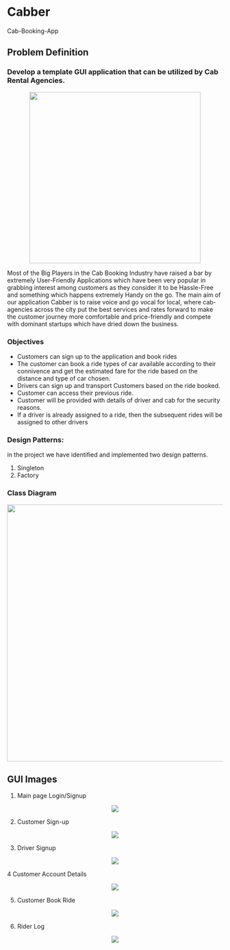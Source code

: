 # Cabber
Cab-Booking-App

## Problem Definition
### Develop a template GUI application that can be utilized by Cab Rental Agencies.
<p align = "center">
<img src = "Design/logo.png" style="width:400px;"/>
 </p>
Most of the Big Players in the Cab Booking Industry have raised a bar by extremely User-Friendly Applications which have been very popular in grabbing interest among customers as they consider it to be Hassle-Free and something which happens extremely Handy on the go. The main aim of our application Cabber is to raise voice and go vocal for local, where cab-agencies across the city put the best services and rates forward to make the customer journey more comfortable and price-friendly and compete with dominant startups which have dried down the business.

### Objectives
* Customers can sign up to the application and book rides
*	The customer can book a ride types of car available according to their connivence and get the estimated fare for the ride based on the distance and type of car chosen.
*	Drivers can sign up and transport Customers based on the ride booked.
*	Customer can access their previous ride.
*	Customer will be provided with details of driver and cab for the security reasons.
*	If a driver is already assigned to a ride, then the subsequent rides will be assigned to other drivers

### Design Patterns:
in the project we have identified and implemented two design patterns.
1. Singleton
2. Factory

### Class Diagram
<p align = "center">
<img src = "Design/class-dgm.jpg" style="width:600px;"/>
</p>

## GUI Images
1.	Main page Login/Signup
<p align = "center">
<img src = "Design/login.png">
</p>

2.	Customer Sign-up
<p align = "center">
<img src = "Design/Cust-signup.jpg">
</p>

3.	Driver Signup
<p align = "center">
<img src = "Design/Driver-signup.jpg">
</p>

4	Customer Account Details
 <p align = "center">
<img src = "Design/cust-acct.jpg">
</p>

5.	Customer Book Ride
<p align = "center">
<img src = "Design/book.jpg">
</p>


6.	Rider Log
<p align = "center">
<img src = "Design/rider-log.jpg">
</p>
